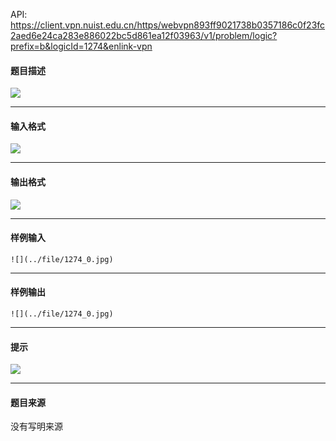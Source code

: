 API: https://client.vpn.nuist.edu.cn/https/webvpn893ff9021738b0357186c0f23fc2aed6e24ca283e886022bc5d861ea12f03963/v1/problem/logic?prefix=b&logicId=1274&enlink-vpn

#### 题目描述

![](../file/1274_0.jpg)

---

#### 输入格式

![](../file/1274_0.jpg)

---

#### 输出格式

![](../file/1274_0.jpg)

---

#### 样例输入
```
![](../file/1274_0.jpg)
```

---

#### 样例输出
```
![](../file/1274_0.jpg)
```

---

#### 提示

![](../file/1274_0.jpg)

---

#### 题目来源

没有写明来源